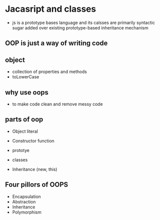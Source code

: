 # Jacasript and classes
- js is a prototype bases language and its calsses are primarily syntactic sugar added over existing prototype-based inheritance mechanism

## OOP is just a way of writing code 

## object 
- collection of properties and methods
- toLowerCase

## why use oops
- to make code clean and remove messy code

## parts of oop
- Object literal

- Constructor function
- prototye
- classes 
- Inheritance (new, this)

## Four pillors of OOPS
- Encapsulation
- Abstraction
- Inheritance
- Polymorphism
